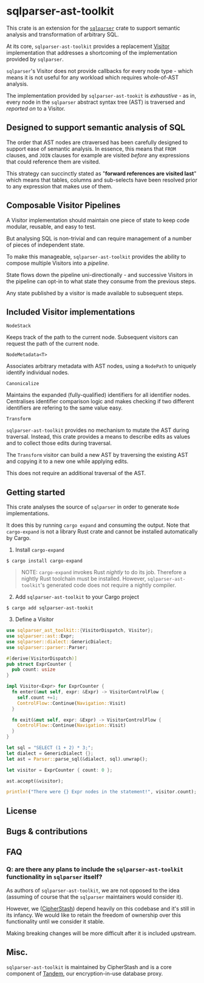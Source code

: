 # sqlparser-ast-toolkit

This crate is an extension for the [`sqlparser`](https://crates.io/crates/sqlparser) crate to support semantic analysis and transformation of arbitrary SQL.

At its core, `sqlparser-ast-toolkit` provides a replacement [Visitor](https://en.wikipedia.org/wiki/Visitor_design_pattern) implementation that addresses a shortcoming of the implementation provided by `sqlparser`.

`sqlparser`'s Visitor does not provide callbacks for every node type - which means it is not useful for any workload which requires whole-of-AST analysis.

The implementation provided by `sqlparser-ast-tookit` is *exhaustive* - as in, every node in the `sqlparser` abstract syntax tree (AST) is traversed and _reported on_ to a Visitor.

## Designed to support semantic analysis of SQL

The order that AST nodes are ctraversed has been carefully designed to support ease of semantic analysis. In essence, this means that `FROM` clauses, and `JOIN` clauses for example are visited *before* any expressions that could reference them are visited.

This strategy can succinctly stated as "__forward references are visited last__" which means that tables, columns and sub-selects have been resolved prior to any expression that makes use of them.

## Composable Visitor Pipelines

A Visitor implementation should maintain one piece of state to keep code modular, reusable, and easy to test.

But analysing SQL is non-trivial and can require management of a number of pieces of independent state.

To make this manageable, `sqlparser-ast-toolkit` provides the ability to compose multiple Visitors into a *pipeline*.

State flows down the pipeline uni-directionally - and successive Visitors in the pipeline can opt-in to what state they consume from the previous steps.

Any state published by a visitor is made available to subsequent steps.

## Included Visitor implementations

`NodeStack`

Keeps track of the path to the current node. Subsequent visitors can request the path of the current node.

`NodeMetadata<T>`

Associates arbitrary metadata with AST nodes, using a `NodePath` to uniquely identify individual nodes.

`Canonicalize`

Maintains the expanded (fully-qualified) identifiers for all identifier nodes. Centralises identifier comparison logic and makes checking if two different identifiers are refering to the same value easy.

`Transform`

`sqlparser-ast-toolkit` provides no mechanism to mutate the AST during traversal. Instead, this crate provides a means to describe edits as values and to collect those edits during traversal.

The `Transform` visitor can build a new AST by traversing the existing AST and copying it to a new one while applying edits.

This does not require an additional traversal of the AST.

## Getting started

This crate analyses the source of `sqlparser` in order to generate `Node` implementations.

It does this by running `cargo expand` and consuming the output. Note that `cargo-expand` is not a library Rust crate and cannot be installed automatically by Cargo.

1. Install `cargo-expand`

`$ cargo install cargo-expand`

  > NOTE: `cargo-expand` invokes Rust *nightly* to do its job. Therefore a nightly Rust toolchain must be installed. However, `sqlparser-ast-toolkit`'s generated code does not require a nightly compiler.

2. Add `sqlparser-ast-toolkit` to your Cargo project

`$ cargo add sqlparser-ast-tookit`

3. Define a Visitor

```rust
use sqlparser_ast_toolkit::{VisitorDispatch, Visitor};
use sqlparser::ast::Expr;
use sqlparser::dialect::GenericDialect;
use sqlparser::parser::Parser;

#[derive(VisitorDispatch)]
pub struct ExprCounter {
  pub count: usize
}

impl Visitor<Expr> for ExprCounter {
  fn enter(&mut self, expr: &Expr) -> VisitorControlFlow {
    self.count +=1;
    ControlFlow::Continue(Navigation::Visit)
  }

  fn exit(&mut self, expr: &Expr) -> VisitorControlFlow {
    ControlFlow::Continue(Navigation::Visit)
  }
}

let sql = "SELECT (1 + 2) * 3;";
let dialect = GenericDialect {};
let ast = Parser::parse_sql(&dialect, sql).unwrap();

let visitor = ExprCounter { count: 0 };

ast.accept(&visitor);

println!("There were {} Expr nodes in the statement!", visitor.count);
```

## License

## Bugs & contributions

## FAQ

### Q: are there any plans to include the `sqlparser-ast-toolkit` functionality in `sqlparser` itself?

As authors of `sqlparser-ast-toolkit`, we are not opposed to the idea (assuming of course that the `sqlparser` maintainers would consider it).

However, we ([CipherStash](https://cipherstash.com)) depend heavily on this codebase and it's still in its infancy. We would like to retain the freedom of ownership over this functionality until we consider it stable.

Making breaking changes will be more difficult after it is included upstream.

## Misc.

`sqlparser-ast-toolkit` is maintained by CipherStash and is a core component of [Tandem](https://docs.cipherstash.com/getting-started/step3.html), our encryption-in-use database proxy.